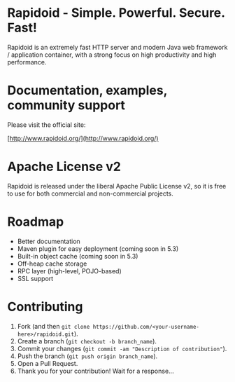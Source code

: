 Rapidoid - Simple. Powerful. Secure. Fast!
========

Rapidoid is an extremely fast HTTP server and modern Java web framework / application container, with a strong focus on high productivity and high performance.

# Documentation, examples, community support

Please visit the official site:

[http://www.rapidoid.org/](http://www.rapidoid.org/)

# Apache License v2

Rapidoid is released under the liberal Apache Public License v2, so it is free to use for both commercial and non-commercial projects.

# Roadmap

* Better documentation
* Maven plugin for easy deployment (coming soon in 5.3)
* Built-in object cache (coming soon in 5.3)
* Off-heap cache storage
* RPC layer (high-level, POJO-based)
* SSL support

# Contributing

1. Fork (and then `git clone https://github.com/<your-username-here>/rapidoid.git`).
2. Create a branch (`git checkout -b branch_name`).
3. Commit your changes (`git commit -am "Description of contribution"`).
4. Push the branch (`git push origin branch_name`).
5. Open a Pull Request.
6. Thank you for your contribution! Wait for a response...

